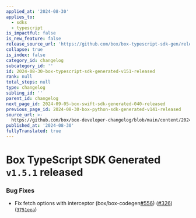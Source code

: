 ```yaml
---
applied_at: '2024-08-30'
applies_to:
  - sdks
  - typescript
is_impactful: false
is_new_feature: false
release_source_url: 'https://github.com/box/box-typescript-sdk-gen/releases/tag/v1.5.1'
collapse: true
is_index: false
category_id: changelog
subcategory_id: ''
id: 2024-08-30-box-typescript-sdk-generated-v151-released
rank: null
total_steps: null
type: changelog
sibling_id: ''
parent_id: changelog
next_page_id: 2024-09-05-box-swift-sdk-generated-040-released
previous_page_id: 2024-08-30-box-python-sdk-generated-v141-released
source_url: >-
  https://github.com/box/box-developer-changelog/blob/main/content/2024/08-30-box-typescript-sdk-generated-v151-released.md
published_at: '2024-08-30'
fullyTranslated: true
---
```

# Box TypeScript SDK Generated `v1.5.1` released

### Bug Fixes

* Fix fetch options with interceptor (box/box-codegen[#556][1]) ([#326][2]) ([`3751eea`][3])

[1]: https://github.com/box/box-typescript-sdk-gen/issues/556

[2]: https://github.com/box/box-typescript-sdk-gen/issues/326

[3]: https://github.com/box/box-typescript-sdk-gen/commit/3751eea67047021fe298c841596ae362ed1e47da
